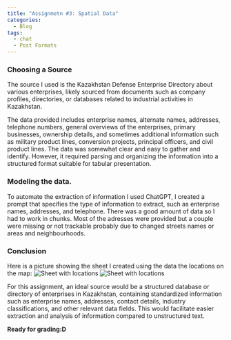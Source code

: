 ```yaml
---
title: "Assignmetn #3: Spatial Data"
categories:
  - Blog
tags:
  - chat
  - Post Formats
---
```



### Choosing a Source

The source I used is the Kazakhstan Defense Enterprise Directory about various enterprises, likely sourced from documents such as company profiles, directories, or databases related to industrial activities in Kazakhstan. 

The data provided includes enterprise names, alternate names, addresses, telephone numbers, general overviews of the enterprises, primary businesses, ownership details, and sometimes additional information such as military product lines, conversion projects, principal officers, and civil product lines. The data was somewhat clear and easy to gather and identify. However, it required parsing and organizing the information into a structured format suitable for tabular presentation.

###  Modeling the data. 
To automate the extraction of information I used ChatGPT, I created a prompt that specifies the type of information to extract, such as enterprise names, addresses, and telephone. There was a good amount of data so I had to work in chunks. Most of the adresses were provided but a couple were missing or not trackable probably due to changed streets names or areas and neighbourhoods.

### Conclusion
Here is a picture showing the sheet I created using the data the locations on the map:
![Sheet with locations](https://ibb.co/YL5LCCB)
![Sheet with locations](https://ibb.co/QmS2FN9)


For this assignment, an ideal source would be a structured database or directory of enterprises in Kazakhstan, containing standardized information such as enterprise names, addresses, contact details, industry classifications, and other relevant data fields. This would facilitate easier extraction and analysis of information compared to unstructured text.


**Ready for grading:D**